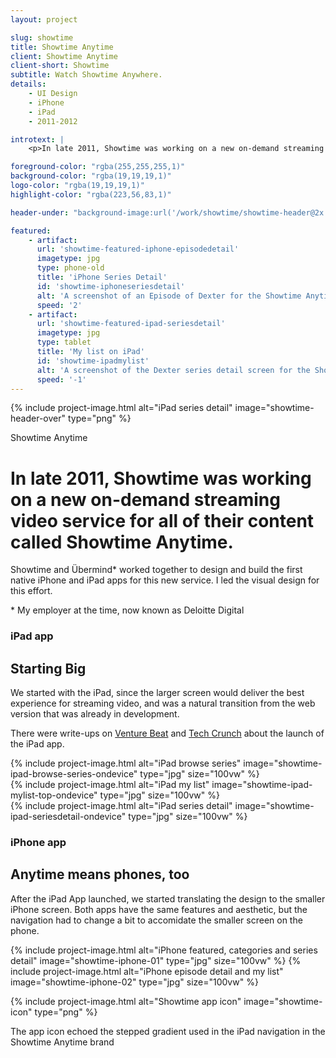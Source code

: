 ```yaml
---
layout: project

slug: showtime
title: Showtime Anytime
client: Showtime Anytime
client-short: Showtime
subtitle: Watch Showtime Anywhere.
details:
    - UI Design
    - iPhone
    - iPad
    - 2011-2012

introtext: |
    <p>In late 2011, Showtime was working on a new on-demand streaming video service for all of their content called Showtime Anytime. Showtime and Übermind (my employer at the time) worked together to design and build the first native iPhone and iPad apps for this new service. I led the visual design for this effort.</p>

foreground-color: "rgba(255,255,255,1)"
background-color: "rgba(19,19,19,1)"
logo-color: "rgba(19,19,19,1)"
highlight-color: "rgba(223,56,83,1)"

header-under: "background-image:url('/work/showtime/showtime-header@2x.jpg')"

featured: 
    - artifact: 
      url: 'showtime-featured-iphone-episodedetail'
      imagetype: jpg
      type: phone-old
      title: 'iPhone Series Detail'
      id: 'showtime-iphoneseriesdetail'
      alt: 'A screenshot of an Episode of Dexter for the Showtime Anytime iPhone app'
      speed: '2'
    - artifact: 
      url: 'showtime-featured-ipad-seriesdetail'
      imagetype: jpg
      type: tablet
      title: 'My list on iPad'
      id: 'showtime-ipadmylist'
      alt: 'A screenshot of the Dexter series detail screen for the Showtime Anytime iPad app'
      speed: '-1'
---
```

<div class="container project-container">
<div class="header-over">
    {% include project-image.html alt="iPad series detail" image="showtime-header-over" type="png" %}
</div>
<div class="grid-row project-intro grid">
    <!-- <div class="grid-row-label"><h3>Overview</h3></div> -->
    <div class="grid-row-headline">
        <p>Showtime Anytime</p>
        <h1>In late 2011, Showtime was working on a new on-demand streaming video service for all of their content called Showtime Anytime.</h1>
        <p>Showtime and Übermind* worked together to design and build the first native iPhone and iPad apps for this new service. I led the visual design for this effort.</p>
        <p class="caption">* My employer at the time, now known as Deloitte Digital</p>
    </div>
</div>

<div class="grid-row grid">
    <div class="grid-row-copy">
        <h3>iPad app</h3>
        <h2>Starting Big</h2>
        <p>We started with the iPad, since the larger screen would deliver the best experience for streaming video, and was a natural transition from the web version that was already in development.</p>
        <p>There were write-ups on <a href="https://venturebeat.com/2012/01/10/showtime-ipad-app/">Venture Beat</a> and <a href="https://techcrunch.com/2012/01/10/new-showtime-anytime-app-brings-showtimes-movies-and-shows-to-the-ipad">Tech Crunch</a> about the launch of the iPad app.</p>
    </div>
</div>

<div class="full-width mb-6">
    {% include project-image.html alt="iPad browse series" image="showtime-ipad-browse-series-ondevice" type="jpg" size="100vw" %}
</div>

<div class="full-width mb-6">
    {% include project-image.html alt="iPad my list" image="showtime-ipad-mylist-top-ondevice" type="jpg" size="100vw" %}
</div>

<div class="full-width">
    {% include project-image.html alt="iPad series detail" image="showtime-ipad-seriesdetail-ondevice" type="jpg" size="100vw" %}
</div>

<div class="grid-row grid">
    <div class="grid-row-copy">
        <h3>iPhone app</h3>
        <h2>Anytime means phones, too</h2>
        <p>After the iPad App launched, we started translating the design to the smaller iPhone screen. Both apps have the same features and aesthetic, but the navigation had to change a bit to accomidate the smaller screen on the phone.</p>
    </div>
</div>

<div class="full-width mb-6 mobile-slide">
    {% include project-image.html alt="iPhone featured, categories and series detail" image="showtime-iphone-01" type="jpg" size="100vw" %}
    {% include project-image.html alt="iPhone episode detail and my list" image="showtime-iphone-02" type="jpg" size="100vw" %}
</div>

<div class="grid-row grid mb-6">
    <!-- <div class="grid-row-label"><h3>App Icon</h3></div> -->
    <div class="grid-row-copy">
        <p>{% include project-image.html alt="Showtime app icon" image="showtime-icon" type="png" %}</p>
        <p>The app icon echoed the stepped gradient used in the iPad navigation in the Showtime Anytime brand</p>
    </div>
</div>

</div>